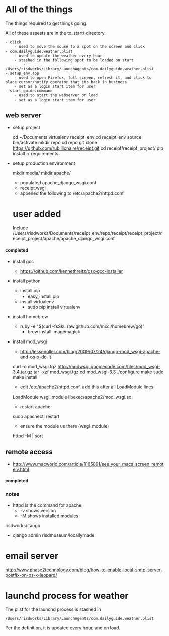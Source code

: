 # All of the things

The things required to get things going.

All of these assests are in the to_start/ directory.

	- click
		- used to move the mouse to a spot on the screen and click
	- com.dailyguide.weather.plist
		- used to update the weather every hour
		- stashed in the following spot to be loaded on start
			- /Users/risdworks/Library/LaunchAgents/com.dailyguide.weather.plist
	- setup_env.app
		- used to open Firefox, full screen, refresh it, and click to place cursor/notify operator that its back in business
		- set as a login start item for user
	- start_guide.command
		- used to start the webserver on load
		- set as a login start item for user

## web server

- setup project
	
	cd ~/Documents
	virtualenv receipt_env
	cd receipt_env
	source bin/activate
	mkdir repo
	cd repo
	git clone https://github.com/rubillionaire/receipt.git
	cd receipt/receipt_project/
	pip install -r requirements

- setup production environment

	mkdir media/
	mkdir apache/

	- populated apache_django_wsgi.conf
	- receipt.wsgi
	- appened the following to /etc/apache2/httpd.conf

	# user added
	Include /Users/risdworks/Documents/receipt_env/repo/receipt/receipt_project/receipt_project/apache/apache_django_wsgi.conf


#### completed
- install gcc
	- https://github.com/kennethreitz/osx-gcc-installer
- install python
	- install pip
		- easy_install pip
	- install virtualenv
		- sudo pip install virtualenv

- install homebrew
	- ruby -e "$(curl -fsSkL raw.github.com/mxcl/homebrew/go)"
		- brew install imagemagick

- install mod_wsgi

	- http://jessenoller.com/blog/2009/07/24/django-mod_wsgi-apache-and-os-x-do-it

	curl -o mod_wsgi.tgz http://modwsgi.googlecode.com/files/mod_wsgi-3.4.tar.gz
	tar -xzf mod_wsgi.tgz
	cd mod_wsgi-3.3
	./configure
	make
	sudo make install

	- edit /etc/apache2/httpd.conf. add this after all LoadModule lines

	LoadModule wsgi_module libexec/apache2/mod_wsgi.so

	- restart apache

	sudo apachectl restart

	- ensure the module us there (wsgi_module)

	httpd -M | sort


## remote access

- http://www.macworld.com/article/1165891/see_your_macs_screen_remotely.html

#### completed


### notes

- httpd is the command for apache
	- -v shows version
	- -M shows installed modules

risdworks/itango

- django admin
	risdmuseum/locallymade

# email server

http://www.phase2technology.com/blog/how-to-enable-local-smtp-server-postfix-on-os-x-leopard/

# launchd process for weather

The plist for the launchd process is stashed in 
	
	/Users/risdworks/Library/LaunchAgents/com.dailyguide.weather.plist

Per the definition, it is updated every hour, and on load.